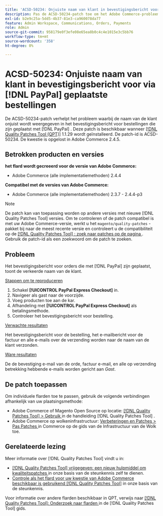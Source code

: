 ```yaml
---
title: 'ACSD-50234: Onjuiste naam van klant in bevestigingsbericht voor geplaatste bestellingen met  [!DNL PayPal]'
description: Pas de ACSD-50234-patch toe om het Adobe Commerce-probleem op te lossen, waarbij de naam van de klant onjuist wordt weergegeven in het bevestigingsbericht voor orders die met  [!DNL PayPal] zijn geplaatst.
exl-id: b2e9c25a-5dd5-4b37-81e3-ca960078da77
feature: Admin Workspace, Communications, Orders, Payments
role: Admin
source-git-commit: 958179e0f3efe08e65ea8b0c4c4e1015e3c5bb76
workflow-type: tm+mt
source-wordcount: '358'
ht-degree: 0%

---
```


# ACSD-50234: Onjuiste naam van klant in bevestigingsbericht voor via [!DNL PayPal] geplaatste bestellingen

De ACSD-50234-patch verhelpt het probleem waarbij de naam van de klant onjuist wordt weergegeven in het bevestigingsbericht voor bestellingen die zijn geplaatst met [!DNL PayPal] . Deze patch is beschikbaar wanneer [[!DNL Quality Patches Tool (QPT)]](/help/announcements/adobe-commerce-announcements/magento-quality-patches-released-new-tool-to-self-serve-quality-patches.md) 1.1.29 wordt geïnstalleerd. De patch-id is ACSD-50234. De kwestie is opgelost in Adobe Commerce 2.4.5.

## Betrokken producten en versies

**het flard wordt gecreeerd voor de versie van Adobe Commerce:**

* Adobe Commerce (alle implementatiemethoden) 2.4.4

**Compatibel met de versies van Adobe Commerce:**

* Adobe Commerce (alle implementatiemethoden) 2.3.7 - 2.4.4-p3

>[!NOTE]
>
>De patch kan van toepassing worden op andere versies met nieuwe [!DNL Quality Patches Tool] versies. Om te controleren of de patch compatibel is met uw Adobe Commerce-versie, werkt u het `magento/quality-patches` -pakket bij naar de meest recente versie en controleert u de compatibiliteit op de [[!DNL Quality Patches Tool] : zoek naar patches op de pagina ](https://experienceleague.adobe.com/tools/commerce-quality-patches/index.html?lang=nl-NL) . Gebruik de patch-id als een zoekwoord om de patch te zoeken.

## Probleem

Het bevestigingsbericht voor orders die met [!DNL PayPal] zijn geplaatst, toont de verkeerde naam van de klant.

<u> Stappen om te reproduceren </u>

1. Schakel **[!UICONTROL PayPal Express Checkout]** in.
1. Navigeer als gast naar de voorzijde.
1. Voeg producten toe aan de kar.
1. Afhandeling met **[!UICONTROL PayPal Express Checkout]** als betalingsmethode.
1. Controleer het bevestigingsbericht voor bestelling.

<u> Verwachte resultaten </u>

Het bevestigingsbericht voor de bestelling, het e-mailbericht voor de factuur en alle e-mails over de verzending worden naar de naam van de klant verzonden.

<u> Ware resultaten </u>

De de bevestiging e-mail van de orde, factuur e-mail, en alle op verzending betrekking hebbende e-mails worden gericht aan *Gast*.

## De patch toepassen

Om individuele flarden toe te passen, gebruik de volgende verbindingen afhankelijk van uw plaatsingsmethode:

* Adobe Commerce of Magento Open Source op locatie: [[!DNL Quality Patches Tool]  > Gebruik ](https://experienceleague.adobe.com/docs/commerce-operations/tools/quality-patches-tool/usage.html?lang=nl-NL) in de handleiding [!DNL Quality Patches Tool] .
* Adobe Commerce op wolkeninfrastructuur: [ Verbeteringen en Patches > Pas Patches ](https://experienceleague.adobe.com/docs/commerce-cloud-service/user-guide/develop/upgrade/apply-patches.html?lang=nl-NL) in Commerce op de gids van de Infrastructuur van de Wolk toe.

## Gerelateerde lezing

Meer informatie over [!DNL Quality Patches Tool] vindt u in:

* [[!DNL Quality Patches Tool]  vrijgegeven: een nieuw hulpmiddel om kwaliteitspatches ](/help/announcements/adobe-commerce-announcements/magento-quality-patches-released-new-tool-to-self-serve-quality-patches.md) in onze basis van de steunkennis zelf te dienen.
* [ Controle als het flard voor uw kwestie van Adobe Commerce beschikbaar is gebruikend  [!DNL Quality Patches Tool]](/help/support-tools/patches-available-in-qpt-tool/check-patch-for-magento-issue-with-magento-quality-patches.md) in onze basis van de steunkennis.

Voor informatie over andere flarden beschikbaar in QPT, verwijs naar [[!DNL Quality Patches Tool]: Onderzoek naar flarden ](https://experienceleague.adobe.com/tools/commerce-quality-patches/index.html?lang=nl-NL) in de [!DNL Quality Patches Tool] gids.
